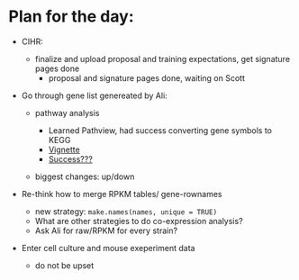 # Plan for the day:
- CIHR:
  - finalize and upload proposal and training expectations, get signature pages done
    * proposal and signature pages done, waiting on Scott
- Go through gene list genereated by Ali:
  - pathway analysis
    * Learned Pathview, had success converting gene symbols to KEGG
    * [Vignette](https://www.bioconductor.org/packages/release/bioc/vignettes/pathview/inst/doc/pathview.pdf) 
    * [Success???](https://github.com/ASintsova/HUTI-RNAseq/blob/master/code/pathway_analysis.R)
    
  - biggest changes: up/down
  
- Re-think how to merge RPKM tables/ gene-rownames
  - new strategy: `make.names(names, unique = TRUE)`
  - What are other strategies to do co-expression analysis?
  - Ask Ali for raw/RPKM for every strain?
  
- Enter cell culture and mouse exeperiment data 
  - do not be upset
